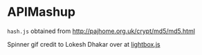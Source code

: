 # APIMashup

`hash.js` obtained from <http://pajhome.org.uk/crypt/md5/md5.html>

Spinner gif credit to Lokesh Dhakar over at [lightbox.js]( http://lokeshdhakar.com/projects/lightbox/)